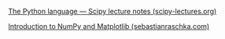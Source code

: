 [The Python language — Scipy lecture notes (scipy-lectures.org)](https://scipy-lectures.org/intro/language/python_language.html)

[ Introduction to NumPy and Matplotlib (sebastianraschka.com)](https://sebastianraschka.com/blog/2020/numpy-intro.html)